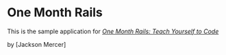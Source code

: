 # One Month Rails

This is the sample application for
[*One Month Rails: Teach Yourself to Code*](http://onemonthrails.com)

by [Jackson Mercer]